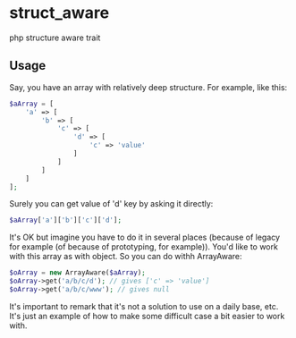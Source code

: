 # struct_aware
php structure aware trait

Usage
-----

Say, you have an array with relatively deep structure. For example, like this:

```php
$aArray = [
    'a' => [
        'b' => [
            'c' => [
                'd' => [
                    'c' => 'value'
                ]
            ]
        ]
    ]
];
```

Surely you can get value of 'd' key by asking it directly:

```php
$aArray['a']['b']['c']['d'];
```

It's OK but imagine you have to do it in several places (because of legacy for example (of because of prototyping, for example)).
You'd like to work with this array as with object. So you can do withh ArrayAware:

```php
$oArray = new ArrayAware($aArray);
$oArray->get('a/b/c/d'); // gives ['c' => 'value']
$oArray->get('a/b/c/www'); // gives null
```

It's important to remark that it's not a solution to use on a daily base, etc. It's just an example of how to make some difficult case a bit easier to work with.
